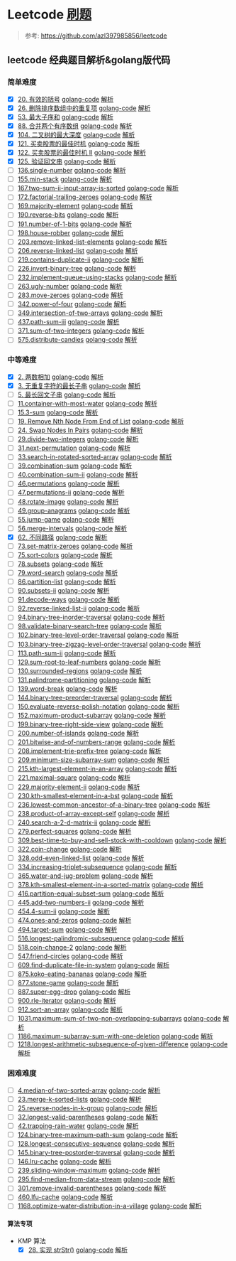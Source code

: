 # Leetcode [刷题](https://leetcode-cn.com)
> 参考: https://github.com/azl397985856/leetcode

## leetcode 经典题目解析&golang版代码

### 简单难度
- [x] [20. 有效的括号](https://leetcode-cn.com/problems/valid-parentheses/) [golang-code](./20-valid-parentheses.go) [解析](https://github.com/azl397985856/leetcode/blob/master/problems/20.validParentheses.md)
- [x] [26. 删除排序数组中的重复项](https://leetcode-cn.com/problems/remove-duplicates-from-sorted-array/) [golang-code](./26-remove-duplicates-from-sorted-array.go) [解析](https://github.com/azl397985856/leetcode/blob/master/problems/26.remove-duplicates-from-sorted-array.md)
- [x] [53. 最大子序和](https://leetcode-cn.com/problems/maximum-subarray/) [golang-code](./53-maximum-subarray.go) [解析](https://github.com/azl397985856/leetcode/blob/master/problems/53.maximum-sum-subarray-cn.md)
- [x] [88. 合并两个有序数组](https://leetcode-cn.com/problems/merge-sorted-array/) [golang-code](./88-merge-sorted-array.go) [解析](https://github.com/azl397985856/leetcode/blob/master/problems/88.merge-sorted-array.md)
- [x] [104. 二叉树的最大深度](https://leetcode-cn.com/problems/maximum-depth-of-binary-tree/) [golang-code](./104-maximum-depth-of-binary-tree.go) [解析](https://github.com/azl397985856/leetcode/blob/master/problems/104.maximum-depth-of-binary-tree.md)
- [x] [121. 买卖股票的最佳时机](https://leetcode-cn.com/problems/best-time-to-buy-and-sell-stock/) [golang-code](./121-best-time-to-buy-and-sell-stock.go) [解析](https://github.com/azl397985856/leetcode/blob/master/problems/121.best-time-to-buy-and-sell-stock.md)
- [x] [122. 买卖股票的最佳时机 II](https://leetcode-cn.com/problems/best-time-to-buy-and-sell-stock-ii/) [golang-code](./122-best-time-to-buy-and-sell-stock-ii.go) [解析](https://github.com/azl397985856/leetcode/blob/master/problems/122.best-time-to-buy-and-sell-stock-ii.md)
- [x] [125. 验证回文串](https://leetcode-cn.com/problems/valid-palindrome/) [golang-code](./125-valid-palindrome.go) [解析](https://github.com/azl397985856/leetcode/blob/master/problems/125.valid-palindrome.md)
- [ ] [136.single-number](https://leetcode-cn.com/problems/single-number) [golang-code](./136-single-number.go) [解析](https://github.com/azl397985856/leetcode/blob/master/problems/136.single-number.md)
- [ ] [155.min-stack](https://leetcode-cn.com/problems/min-stack) [golang-code](./155-min-stack.go) [解析](https://github.com/azl397985856/leetcode/blob/master/problems/155.min-stack.md)
- [ ] [167.two-sum-ii-input-array-is-sorted](https://leetcode-cn.com/problems/two-sum-ii-input-array-is-sorted) [golang-code](./167-two-sum-ii-input-array-is-sorted.go) [解析](https://github.com/azl397985856/leetcode/blob/master/problems/167.two-sum-ii-input-array-is-sorted.md)
- [ ] [172.factorial-trailing-zeroes](https://leetcode-cn.com/problems/factorial-trailing-zeroes) [golang-code](./172-factorial-trailing-zeroes.go) [解析](https://github.com/azl397985856/leetcode/blob/master/problems/172.factorial-trailing-zeroes.md)
- [ ] [169.majority-element](https://leetcode-cn.com/problems/majority-element) [golang-code](./169-majority-element.go) [解析](https://github.com/azl397985856/leetcode/blob/master/problems/169.majority-element.md)
- [ ] [190.reverse-bits](https://leetcode-cn.com/problems/reverse-bits) [golang-code](./190-reverse-bits.go) [解析](https://github.com/azl397985856/leetcode/blob/master/problems/190.reverse-bits.md)
- [ ] [191.number-of-1-bits](https://leetcode-cn.com/problems/number-of-1-bits) [golang-code](./191-number-of-1-bits.go) [解析](https://github.com/azl397985856/leetcode/blob/master/problems/191.number-of-1-bits.md)
- [ ] [198.house-robber](https://leetcode-cn.com/problems/house-robber) [golang-code](./198-house-robber.go) [解析](https://github.com/azl397985856/leetcode/blob/master/problems/198.house-robber.md)
- [ ] [203.remove-linked-list-elements](https://leetcode-cn.com/problems/remove-linked-list-elements) [golang-code](./203-remove-linked-list-elements.go) [解析](https://github.com/azl397985856/leetcode/blob/master/problems/203.remove-linked-list-elements.md)
- [ ] [206.reverse-linked-list](https://leetcode-cn.com/problems/reverse-linked-list) [golang-code](./206-reverse-linked-list.go) [解析](https://github.com/azl397985856/leetcode/blob/master/problems/206.reverse-linked-list.md)
- [ ] [219.contains-duplicate-ii](https://leetcode-cn.com/problems/contains-duplicate-ii) [golang-code](./219-contains-duplicate-ii.go) [解析](https://github.com/azl397985856/leetcode/blob/master/problems/219.contains-duplicate-ii.md)
- [ ] [226.invert-binary-tree](https://leetcode-cn.com/problems/invert-binary-tree) [golang-code](./226-invert-binary-tree.go) [解析](https://github.com/azl397985856/leetcode/blob/master/problems/226.invert-binary-tree.md)
- [ ] [232.implement-queue-using-stacks](https://leetcode-cn.com/problems/implement-queue-using-stacks) [golang-code](./232-implement-queue-using-stacks.go) [解析](https://github.com/azl397985856/leetcode/blob/master/problems/232.implement-queue-using-stacks.md)
- [ ] [263.ugly-number](https://leetcode-cn.com/problems/ugly-number) [golang-code](./263-ugly-number.go) [解析](https://github.com/azl397985856/leetcode/blob/master/problems/263.ugly-number.md)
- [ ] [283.move-zeroes](https://leetcode-cn.com/problems/move-zeroes) [golang-code](./283-move-zeroes.go) [解析](https://github.com/azl397985856/leetcode/blob/master/problems/283.move-zeroes.md)
- [ ] [342.power-of-four](https://leetcode-cn.com/problems/power-of-four) [golang-code](./342-power-of-four.go) [解析](https://github.com/azl397985856/leetcode/blob/master/problems/342.power-of-four.md)
- [ ] [349.intersection-of-two-arrays](https://leetcode-cn.com/problems/intersection-of-two-arrays) [golang-code](./349-intersection-of-two-arrays.go) [解析](https://github.com/azl397985856/leetcode/blob/master/problems/349.intersection-of-two-arrays.md)
- [ ] [437.path-sum-iii](https://leetcode-cn.com/problems/path-sum-iii) [golang-code](./437-path-sum-iii.go) [解析](https://github.com/azl397985856/leetcode/blob/master/problems/437.path-sum-iii.md)
- [ ] [371.sum-of-two-integers](https://leetcode-cn.com/problems/sum-of-two-integers) [golang-code](./371-sum-of-two-integers.go) [解析](https://github.com/azl397985856/leetcode/blob/master/problems/371.sum-of-two-integers.md)
- [ ] [575.distribute-candies](https://leetcode-cn.com/problems/distribute-candies) [golang-code](./575-distribute-candies.go) [解析](https://github.com/azl397985856/leetcode/blob/master/problems/575.distribute-candies.md)

### 中等难度
- [x] [2. 两数相加](https://leetcode-cn.com/problems/add-two-numbers) [golang-code](.2-add-two-numbers.go) [解析](https://github.com/azl397985856/leetcode/blob/master/problems/2.addTwoNumbers.md)
- [x] [3. 无重复字符的最长子串](https://leetcode-cn.com/problems/longest-substring-without-repeating-characters) [golang-code](.3-longest-substring-without-repeating-characters.go) [解析](https://github.com/azl397985856/leetcode/blob/master/problems/3.longestSubstringWithoutRepeatingCharacters.md)
- [ ] [5. 最长回文子串](https://leetcode-cn.com/problems/longest-palindromic-substring) [golang-code](./5-longest-palindromic-substring.go) [解析](https://github.com/azl397985856/leetcode/blob/master/problems/5.longest-palindromic-substring.md)
- [ ] [11.container-with-most-water](https://leetcode-cn.com/problems/container-with-most-water) [golang-code](./11-container-with-most-water.go) [解析](https://github.com/azl397985856/leetcode/blob/master/problems/11.container-with-most-water.md)
- [ ] [15.3-sum](https://leetcode-cn.com/problems/3-sum) [golang-code](./15-3-sum.go) [解析](https://github.com/azl397985856/leetcode/blob/master/problems/15.3-sum.md)
- [ ] [19. Remove Nth Node From End of List](https://leetcode-cn.com/problems/remove-nth-node-from-end-of-list) [golang-code](./19-remove-nth-node-from-end-of-list.go) [解析](https://github.com/azl397985856/leetcode/blob/master/problems/19.removeNthNodeFromEndofList.md)
- [ ] [24. Swap Nodes In Pairs](https://leetcode-cn.com/problems/swap-nodes-in-pairs/) [golang-code](./24-swap-nodes-in-pairs.go) [解析](https://github.com/azl397985856/leetcode/blob/master/problems/24.swapNodesInPairs.md)
- [ ] [29.divide-two-integers](https://leetcode-cn.com/problems/divide-two-integers) [golang-code](./29-divide-two-integers.go) [解析](https://github.com/azl397985856/leetcode/blob/master/problems/29.divide-two-integers.md)
- [ ] [31.next-permutation](https://leetcode-cn.com/problems/next-permutation) [golang-code](./31-next-permutation.go) [解析](https://github.com/azl397985856/leetcode/blob/master/problems/31.next-permutation.md)
- [ ] [33.search-in-rotated-sorted-array](https://leetcode-cn.com/problems/search-in-rotated-sorted-array) [golang-code](./33-search-in-rotated-sorted-array.go) [解析](https://github.com/azl397985856/leetcode/blob/master/problems/33.search-in-rotated-sorted-array.md) 
- [ ] [39.combination-sum](https://leetcode-cn.com/problems/combination-sum) [golang-code](./39-combination-sum.go) [解析](https://github.com/azl397985856/leetcode/blob/master/problems/39.combination-sum.md)
- [ ] [40.combination-sum-ii](https://leetcode-cn.com/problems/combination-sum-ii) [golang-code](./40-combination-sum-ii.go) [解析](https://github.com/azl397985856/leetcode/blob/master/problems/40.combination-sum-ii.md)
- [ ] [46.permutations](https://leetcode-cn.com/problems/permutations) [golang-code](./46-permutations.go) [解析](https://github.com/azl397985856/leetcode/blob/master/problems/46.permutations.md)
- [ ] [47.permutations-ii](https://leetcode-cn.com/problems/permutations-ii) [golang-code](./47-permutations-ii.go) [解析](https://github.com/azl397985856/leetcode/blob/master/problems/47.permutations-ii.md)
- [ ] [48.rotate-image](https://leetcode-cn.com/problems/rotate-image) [golang-code](./48-rotate-image.go) [解析](https://github.com/azl397985856/leetcode/blob/master/problems/48.rotate-image.md)
- [ ] [49.group-anagrams](https://leetcode-cn.com/problems/group-anagrams) [golang-code](./49-group-anagrams.go) [解析](https://github.com/azl397985856/leetcode/blob/master/problems/49.group-anagrams.md) 
- [ ] [55.jump-game](https://leetcode-cn.com/problems/jump-game) [golang-code](./55-jump-game.go) [解析](https://github.com/azl397985856/leetcode/blob/master/problems/55.jump-game.md)
- [ ] [56.merge-intervals](https://leetcode-cn.com/problems/merge-intervals) [golang-code](./56-merge-intervals.go) [解析](https://github.com/azl397985856/leetcode/blob/master/problems/56.merge-intervals.md)
- [x] [62. 不同路径](https://leetcode-cn.com/problems/unique-paths) [golang-code](./62-unique-paths.go) [解析](https://github.com/azl397985856/leetcode/blob/master/problems/62.unique-paths.md )
- [ ] [73.set-matrix-zeroes](https://leetcode-cn.com/problems/set-matrix-zeroes) [golang-code](./73-set-matrix-zeroes.go) [解析](https://github.com/azl397985856/leetcode/blob/master/problems/73.set-matrix-zeroes.md )
- [ ] [75.sort-colors](https://leetcode-cn.com/problems/sort-colors) [golang-code](./75-sort-colors.go) [解析](https://github.com/azl397985856/leetcode/blob/master/problems/75.sort-colors.md)
- [ ] [78.subsets](https://leetcode-cn.com/problems/subsets) [golang-code](./78-subsets.go) [解析](https://github.com/azl397985856/leetcode/blob/master/problems/78.subsets.md)
- [ ] [79.word-search](https://leetcode-cn.com/problems/word-search) [golang-code](./79-word-search.go) [解析](https://github.com/azl397985856/leetcode/blob/master/problems/79.word-search-en.md)
- [ ] [86.partition-list](https://leetcode-cn.com/problems/partition-list) [golang-code](./86-partition-list.go) [解析](https://github.com/azl397985856/leetcode/blob/master/problems/86.partition-list.md)
- [ ] [90.subsets-ii](https://leetcode-cn.com/problems/subsets-ii) [golang-code](./90-subsets-ii.go) [解析](https://github.com/azl397985856/leetcode/blob/master/problems/90.subsets-ii.md)
- [ ] [91.decode-ways](https://leetcode-cn.com/problems/decode-ways) [golang-code](./91-decode-ways.go) [解析](https://github.com/azl397985856/leetcode/blob/master/problems/91.decode-ways.md)
- [ ] [92.reverse-linked-list-ii](https://leetcode-cn.com/problems/reverse-linked-list-ii) [golang-code](./92-reverse-linked-list-ii.go) [解析](https://github.com/azl397985856/leetcode/blob/master/problems/92.reverse-linked-list-ii.md)
- [ ] [94.binary-tree-inorder-traversal](https://leetcode-cn.com/problems/binary-tree-inorder-traversal) [golang-code](./94-binary-tree-inorder-traversal.go) [解析](https://github.com/azl397985856/leetcode/blob/master/problems/94.binary-tree-inorder-traversal.md)
- [ ] [98.validate-binary-search-tree](https://leetcode-cn.com/problems/validate-binary-search-tree) [golang-code](./98-validate-binary-search-tree.go) [解析](https://github.com/azl397985856/leetcode/blob/master/problems/98.validate-binary-search-tree.md)
- [ ] [102.binary-tree-level-order-traversal](https://leetcode-cn.com/problems/binary-tree-level-order-traversal) [golang-code](./102-binary-tree-level-order-traversal.go) [解析](https://github.com/azl397985856/leetcode/blob/master/problems/102.binary-tree-level-order-traversal.md)
- [ ] [103.binary-tree-zigzag-level-order-traversal](https://leetcode-cn.com/problems/binary-tree-zigzag-level-order-traversal) [golang-code](./103-binary-tree-zigzag-level-order-traversal.go) [解析](https://github.com/azl397985856/leetcode/blob/master/problems/103.binary-tree-zigzag-level-order-traversal.md)
- [ ] [113.path-sum-ii](https://leetcode-cn.com/problems/path-sum-ii) [golang-code](./113-path-sum-ii.go) [解析](https://github.com/azl397985856/leetcode/blob/master/problems/113.path-sum-ii.md)
- [ ] [129.sum-root-to-leaf-numbers](https://leetcode-cn.com/problems/sum-root-to-leaf-numbers) [golang-code](./129-sum-root-to-leaf-numbers.go) [解析](https://github.com/azl397985856/leetcode/blob/master/problems/129.sum-root-to-leaf-numbers.md) 
- [ ] [130.surrounded-regions](https://leetcode-cn.com/problems/surrounded-regions) [golang-code](./130-surrounded-regions.go) [解析](https://github.com/azl397985856/leetcode/blob/master/problems/130.surrounded-regions.md) 
- [ ] [131.palindrome-partitioning](https://leetcode-cn.com/problems/palindrome-partitioning) [golang-code](./131-palindrome-partitioning.go) [解析](https://github.com/azl397985856/leetcode/blob/master/problems/131.palindrome-partitioning.md)
- [ ] [139.word-break](https://leetcode-cn.com/problems/word-break) [golang-code](./139-word-break.go) [解析](https://github.com/azl397985856/leetcode/blob/master/problems/139.word-break.md)
- [ ] [144.binary-tree-preorder-traversal](https://leetcode-cn.com/problems/binary-tree-preorder-traversal) [golang-code](./144-binary-tree-preorder-traversal.go) [解析](https://github.com/azl397985856/leetcode/blob/master/problems/144.binary-tree-preorder-traversal.md)
- [ ] [150.evaluate-reverse-polish-notation](https://leetcode-cn.com/problems/evaluate-reverse-polish-notation) [golang-code](./150-evaluate-reverse-polish-notation.go) [解析](https://github.com/azl397985856/leetcode/blob/master/problems/150.evaluate-reverse-polish-notation.md)
- [ ] [152.maximum-product-subarray](https://leetcode-cn.com/problems/maximum-product-subarray) [golang-code](./152-maximum-product-subarray.go) [解析](https://github.com/azl397985856/leetcode/blob/master/problems/152.maximum-product-subarray.md)
- [ ] [199.binary-tree-right-side-view](https://leetcode-cn.com/problems/binary-tree-right-side-view) [golang-code](./199-binary-tree-right-side-view.go) [解析](https://github.com/azl397985856/leetcode/blob/master/problems/199.binary-tree-right-side-view.md)
- [ ] [200.number-of-islands](https://leetcode-cn.com/problems/number-of-islands) [golang-code](./200-number-of-islands.go) [解析](https://github.com/azl397985856/leetcode/blob/master/problems/200.number-of-islands.md) 
- [ ] [201.bitwise-and-of-numbers-range](https://leetcode-cn.com/problems/bitwise-and-of-numbers-range) [golang-code](./201-bitwise-and-of-numbers-range.go) [解析](https://github.com/azl397985856/leetcode/blob/master/problems/201.bitwise-and-of-numbers-range.md)
- [ ] [208.implement-trie-prefix-tree](https://leetcode-cn.com/problems/implement-trie-prefix-tree) [golang-code](./208-implement-trie-prefix-tree.go) [解析](https://github.com/azl397985856/leetcode/blob/master/problems/208.implement-trie-prefix-tree.md)
- [ ] [209.minimum-size-subarray-sum](https://leetcode-cn.com/problems/minimum-size-subarray-sum) [golang-code](./209-minimum-size-subarray-sum.go) [解析](https://github.com/azl397985856/leetcode/blob/master/problems/209.minimum-size-subarray-sum.md)
- [ ] [215.kth-largest-element-in-an-array](https://leetcode-cn.com/problems/kth-largest-element-in-an-array) [golang-code](./215-kth-largest-element-in-an-array.go) [解析](https://github.com/azl397985856/leetcode/blob/master/problems/215.kth-largest-element-in-an-array.md) 
- [ ] [221.maximal-square](https://leetcode-cn.com/problems/maximal-square) [golang-code](./221-maximal-square.go) [解析](https://github.com/azl397985856/leetcode/blob/master/problems/221.maximal-square.md) 
- [ ] [229.majority-element-ii](https://leetcode-cn.com/problems/majority-element-ii) [golang-code](./229-majority-element-ii.go) [解析](https://github.com/azl397985856/leetcode/blob/master/problems/229.majority-element-ii.md) 
- [ ] [230.kth-smallest-element-in-a-bst](https://leetcode-cn.com/problems/kth-smallest-element-in-a-bst) [golang-code](./230-kth-smallest-element-in-a-bst.go) [解析](https://github.com/azl397985856/leetcode/blob/master/problems/230.kth-smallest-element-in-a-bst.md)
- [ ] [236.lowest-common-ancestor-of-a-binary-tree](https://leetcode-cn.com/problems/lowest-common-ancestor-of-a-binary-tree) [golang-code](./236-lowest-common-ancestor-of-a-binary-tree.go) [解析](https://github.com/azl397985856/leetcode/blob/master/problems/236.lowest-common-ancestor-of-a-binary-tree.md)
- [ ] [238.product-of-array-except-self](https://leetcode-cn.com/problems/product-of-array-except-self) [golang-code](./238-product-of-array-except-self.go) [解析](https://github.com/azl397985856/leetcode/blob/master/problems/238.product-of-array-except-self.md)
- [ ] [240.search-a-2-d-matrix-ii](https://leetcode-cn.com/problems/search-a-2-d-matrix-ii) [golang-code](./240-search-a-2-d-matrix-ii.go) [解析](https://github.com/azl397985856/leetcode/blob/master/problems/240.search-a-2-d-matrix-ii.md)
- [ ] [279.perfect-squares](https://leetcode-cn.com/problems/perfect-squares) [golang-code](./279-perfect-squares.go) [解析](https://github.com/azl397985856/leetcode/blob/master/problems/279.perfect-squares.md)
- [ ] [309.best-time-to-buy-and-sell-stock-with-cooldown](https://leetcode-cn.com/problems/best-time-to-buy-and-sell-stock-with-cooldown) [golang-code](./309-best-time-to-buy-and-sell-stock-with-cooldown.go) [解析](https://github.com/azl397985856/leetcode/blob/master/problems/309.best-time-to-buy-and-sell-stock-with-cooldown.md) 
- [ ] [322.coin-change](https://leetcode-cn.com/problems/coin-change) [golang-code](./322-coin-change.go) [解析](https://github.com/azl397985856/leetcode/blob/master/problems/322.coin-change.md)
- [ ] [328.odd-even-linked-list](https://leetcode-cn.com/problems/odd-even-linked-list) [golang-code](./328-odd-even-linked-list.go) [解析](https://github.com/azl397985856/leetcode/blob/master/problems/328.odd-even-linked-list.md)
- [ ] [334.increasing-triplet-subsequence](https://leetcode-cn.com/problems/increasing-triplet-subsequence) [golang-code](./334-increasing-triplet-subsequence.go) [解析](https://github.com/azl397985856/leetcode/blob/master/problems/334.increasing-triplet-subsequence.md)
- [ ] [365.water-and-jug-problem](https://leetcode-cn.com/problems/water-and-jug-problem) [golang-code](./365-water-and-jug-problem.go) [解析](https://github.com/azl397985856/leetcode/blob/master/problems/365.water-and-jug-problem.md)
- [ ] [378.kth-smallest-element-in-a-sorted-matrix](https://leetcode-cn.com/problems/kth-smallest-element-in-a-sorted-matrix) [golang-code](./378-kth-smallest-element-in-a-sorted-matrix.go) [解析](https://github.com/azl397985856/leetcode/blob/master/problems/378.kth-smallest-element-in-a-sorted-matrix.md) 
- [ ] [416.partition-equal-subset-sum](https://leetcode-cn.com/problems/partition-equal-subset-sum) [golang-code](./416-partition-equal-subset-sum.go) [解析](https://github.com/azl397985856/leetcode/blob/master/problems/416.partition-equal-subset-sum.md)
- [ ] [445.add-two-numbers-ii](https://leetcode-cn.com/problems/add-two-numbers-ii) [golang-code](./445-add-two-numbers-ii.go) [解析](https://github.com/azl397985856/leetcode/blob/master/problems/445.add-two-numbers-ii.md)
- [ ] [454.4-sum-ii](https://leetcode-cn.com/problems/4-sum-ii) [golang-code](./454-4-sum-ii.go) [解析](https://github.com/azl397985856/leetcode/blob/master/problems/454.4-sum-ii.md)
- [ ] [474.ones-and-zeros](https://leetcode-cn.com/problems/ones-and-zeros) [golang-code](./474-ones-and-zeros.go) [解析](https://github.com/azl397985856/leetcode/blob/master/problems/474.ones-and-zeros-en.md)
- [ ] [494.target-sum](https://leetcode-cn.com/problems/target-sum) [golang-code](./494-target-sum.go) [解析](https://github.com/azl397985856/leetcode/blob/master/problems/494.target-sum.md)
- [ ] [516.longest-palindromic-subsequence](https://leetcode-cn.com/problems/longest-palindromic-subsequence) [golang-code](./516-longest-palindromic-subsequence.go) [解析](https://github.com/azl397985856/leetcode/blob/master/problems/516.longest-palindromic-subsequence.md)
- [ ] [518.coin-change-2](https://leetcode-cn.com/problems/coin-change-2) [golang-code](./518-coin-change-2.go) [解析](https://github.com/azl397985856/leetcode/blob/master/problems/518.coin-change-2.md)
- [ ] [547.friend-circles](https://leetcode-cn.com/problems/friend-circles) [golang-code](./547-friend-circles.go) [解析](https://github.com/azl397985856/leetcode/blob/master/problems/547.friend-circles-en.md)
- [ ] [609.find-duplicate-file-in-system](https://leetcode-cn.com/problems/find-duplicate-file-in-system) [golang-code](./609-find-duplicate-file-in-system.go) [解析](https://github.com/azl397985856/leetcode/blob/master/problems/609.find-duplicate-file-in-system.md)
- [ ] [875.koko-eating-bananas](https://leetcode-cn.com/problems/koko-eating-bananas) [golang-code](./875-koko-eating-bananas.go) [解析](https://github.com/azl397985856/leetcode/blob/master/problems/875.koko-eating-bananas.md)
- [ ] [877.stone-game](https://leetcode-cn.com/problems/stone-game) [golang-code](./877-stone-game.go) [解析](https://github.com/azl397985856/leetcode/blob/master/problems/877.stone-game.md)
- [ ] [887.super-egg-drop](https://leetcode-cn.com/problems/super-egg-drop) [golang-code](./887-super-egg-drop.go) [解析](https://github.com/azl397985856/leetcode/blob/master/problems/887.super-egg-drop.md)
- [ ] [900.rle-iterator](https://leetcode-cn.com/problems/rle-iterator) [golang-code](./900-rle-iterator.go) [解析](https://github.com/azl397985856/leetcode/blob/master/problems/900.rle-iterator.md)
- [ ] [912.sort-an-array](https://leetcode-cn.com/problems/sort-an-array) [golang-code](./912-sort-an-array.go) [解析](https://github.com/azl397985856/leetcode/blob/master/problems/912.sort-an-array.md)
- [ ] [1031.maximum-sum-of-two-non-overlapping-subarrays](https://leetcode-cn.com/problems/maximum-sum-of-two-non-overlapping-subarrays) [golang-code](./1031-maximum-sum-of-two-non-overlapping-subarrays.go) [解析](https://github.com/azl397985856/leetcode/blob/master/problems/1031.maximum-sum-of-two-non-overlapping-subarrays.md)
- [ ] [1186.maximum-subarray-sum-with-one-deletion](https://leetcode-cn.com/problems/maximum-subarray-sum-with-one-deletion) [golang-code](./1186-maximum-subarray-sum-with-one-deletion.go) [解析](https://github.com/azl397985856/leetcode/blob/master/problems/1186.maximum-subarray-sum-with-one-deletion.md)
- [ ] [1218.longest-arithmetic-subsequence-of-given-difference](https://leetcode-cn.com/problems/longest-arithmetic-subsequence-of-given-difference) [golang-code](./1218-longest-arithmetic-subsequence-of-given-difference.go) [解析](https://github.com/azl397985856/leetcode/blob/master/problems/1218.longest-arithmetic-subsequence-of-given-difference.md)

### 困难难度
- [ ] [4.median-of-two-sorted-array](https://leetcode-cn.com/problems/median-of-two-sorted-array) [golang-code](./4-median-of-two-sorted-array.go) [解析](https://github.com/azl397985856/leetcode/blob/master/problems/median-of-two-sorted-array.md)
- [ ] [23.merge-k-sorted-lists](https://leetcode-cn.com/problems/merge-k-sorted-lists) [golang-code](./23-merge-k-sorted-lists.go) [解析](https://github.com/azl397985856/leetcode/blob/master/problems/merge-k-sorted-lists.md)
- [ ] [25.reverse-nodes-in-k-group](https://leetcode-cn.com/problems/reverse-nodes-in-k-group) [golang-code](./25-reverse-nodes-in-k-group.go) [解析](https://github.com/azl397985856/leetcode/blob/master/problems/reverse-nodes-in-k-groups-cn.md)
- [ ] [32.longest-valid-parentheses](https://leetcode-cn.com/problems/longest-valid-parentheses) [golang-code](./32-longest-valid-parentheses.go) [解析](https://github.com/azl397985856/leetcode/blob/master/problems/longest-valid-parentheses.md)
- [ ] [42.trapping-rain-water](https://leetcode-cn.com/problems/trapping-rain-water) [golang-code](./42-trapping-rain-water.go) [解析](https://github.com/azl397985856/leetcode/blob/master/problems/trapping-rain-water.md)
- [ ] [124.binary-tree-maximum-path-sum](https://leetcode-cn.com/problems/binary-tree-maximum-path-sum) [golang-code](./124-binary-tree-maximum-path-sum.go) [解析](https://github.com/azl397985856/leetcode/blob/master/problems/binary-tree-maximum-path-sum.md)
- [ ] [128.longest-consecutive-sequence](https://leetcode-cn.com/problems/longest-consecutive-sequence) [golang-code](./128-longest-consecutive-sequence.go) [解析](https://github.com/azl397985856/leetcode/blob/master/problems/longest-consecutive-sequence.md)
- [ ] [145.binary-tree-postorder-traversal](https://leetcode-cn.com/problems/binary-tree-postorder-traversal) [golang-code](./145-binary-tree-postorder-traversal.go) [解析](https://github.com/azl397985856/leetcode/blob/master/problems/binary-tree-postorder-traversal.md)
- [ ] [146.lru-cache](https://leetcode-cn.com/problems/lru-cache) [golang-code](./146-lru-cache.go) [解析](https://github.com/azl397985856/leetcode/blob/master/problems/lru-cache.md)
- [ ] [239.sliding-window-maximum](https://leetcode-cn.com/problems/sliding-window-maximum) [golang-code](./239-sliding-window-maximum.go) [解析](https://github.com/azl397985856/leetcode/blob/master/problems/sliding-window-maximum.md)
- [ ] [295.find-median-from-data-stream](https://leetcode-cn.com/problems/find-median-from-data-stream) [golang-code](./295-find-median-from-data-stream.go) [解析](https://github.com/azl397985856/leetcode/blob/master/problems/find-median-from-data-stream.md)
- [ ] [301.remove-invalid-parentheses](https://leetcode-cn.com/problems/remove-invalid-parentheses) [golang-code](./301-remove-invalid-parentheses.go) [解析](https://github.com/azl397985856/leetcode/blob/master/problems/remove-invalid-parentheses.md)
- [ ] [460.lfu-cache](https://leetcode-cn.com/problems/lfu-cache) [golang-code](./460-lfu-cache.go) [解析](https://github.com/azl397985856/leetcode/blob/master/problems/lfu-cache.md)
- [ ] [1168.optimize-water-distribution-in-a-village](https://leetcode-cn.com/problems/optimize-water-distribution-in-a-village) [golang-code](./1168-optimize-water-distribution-in-a-village.go) [解析](https://github.com/azl397985856/leetcode/blob/master/problems/optimize-water-distribution-in-a-village-cn.md)

#### 算法专项
* KMP 算法
    - [x] [28. 实现 strStr()](https://leetcode-cn.com/problems/implement-strstr/) [golang-code](./28-implement-strstr.go) [解析](https://leetcode-cn.com/problems/implement-strstr/solution/kmp-suan-fa-xiang-jie-by-labuladong/)
